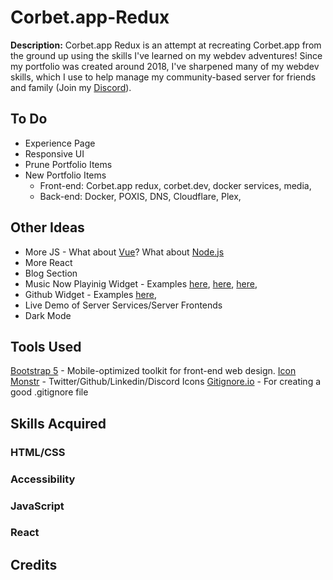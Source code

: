 # Corbet.app-Redux

**Description:** Corbet.app Redux is an attempt at recreating Corbet.app from the ground up using the skills I've learned on my webdev adventures! Since my portfolio was created around 2018, I've sharpened many of my webdev skills, which I use to help manage my community-based server for friends and family (Join my [Discord](https://discord.gg/X4NaWA7KUQ)). 

## **To Do** 
* Experience Page
* Responsive UI
* Prune Portfolio Items
* New Portfolio Items
	* Front-end: Corbet.app redux, corbet.dev, docker services, media, 
	* Back-end: Docker, POXIS, DNS, Cloudflare, Plex,

## Other Ideas
* More JS - What about [Vue](https://vuejs.org/)? What about [Node.js](https://nodejs.org/)
* More React
* Blog Section
* Music Now Playinig Widget - Examples [here](https://github.com/kylewelsby/now-playing-widget), [here](https://github.com/cj123/lastfm-nowplaying-widget), [here](https://github.com/devteaminc/Last.fm-Now-Playing-Widget), 
* Github Widget - Examples [here](https://github.com/devteaminc/Last.fm-Now-Playing-Widget), 
* Live Demo of Server Services/Server Frontends
* Dark Mode

## **Tools Used**
[Bootstrap 5](https://getbootstrap.com/) - Mobile-optimized toolkit for front-end web design.
[Icon Monstr](https://iconmonstr.com/) - Twitter/Github/Linkedin/Discord Icons
[Gitignore.io](https://www.toptal.com/developers/gitignore/) - For creating a good .gitignore file

## **Skills Acquired**
### HTML/CSS

### Accessibility

### JavaScript

### React

## **Credits**
